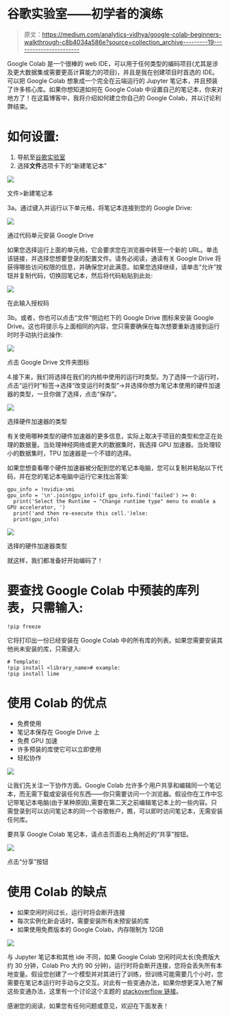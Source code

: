 # 谷歌实验室——初学者的演练

> 原文：<https://medium.com/analytics-vidhya/google-colab-beginners-walkthrough-c8b4034a586e?source=collection_archive---------19----------------------->

Google Colab 是一个很棒的 web IDE，可以用于任何类型的编码项目(尤其是涉及更大数据集或需要更高计算能力的项目)，并且是我在创建项目时首选的 IDE。可以把 Google Colab 想象成一个完全在云端运行的 Jupyter 笔记本，并且预装了许多核心库。如果你想知道如何在 Google Colab 中设置自己的笔记本，你来对地方了！在这篇博客中，我将介绍如何建立你自己的 Google Colab，并以讨论利弊结束。

# 如何设置:

1.  导航至[谷歌实验室](https://colab.research.google.com/notebooks/welcome.ipynb#recent=true)
2.  选择**文件**选项卡下的“新建笔记本”

![](img/c01917433cfd4297530c383cb9b2fc92.png)

文件>新建笔记本

3a。通过键入并运行以下单元格，将笔记本连接到您的 Google Drive:

![](img/ddfd75091ee0625721843fd1bae50173.png)

通过代码单元安装 Google Drive

如果您选择运行上面的单元格，它会要求您在浏览器中转至一个新的 URL。单击该链接，并选择您想要登录的配置文件。请务必阅读，通读有关 Google Drive 将获得哪些访问权限的信息，并确保您对此满意。如果您选择继续，请单击“允许”按钮并复制代码，切换回笔记本，然后将代码粘贴到此处:

![](img/30ac927b71673a5063ab0c5af2f67dcb.png)

在此输入授权码

3b。或者，你也可以点击“文件”侧边栏下的 Google Drive 图标来安装 Google Drive。这也将提示与上面相同的内容，您只需要确保在每次想要重新连接到运行时时手动执行此操作:

![](img/31b0e021251a7c8f5a8aff3afbb7f190.png)

点击 Google Drive 文件夹图标

4.接下来，我们将选择在我们的内核中使用的运行时类型。为了选择一个运行时，点击“运行时”标签->选择“改变运行时类型”->并选择你想为笔记本使用的硬件加速器的类型，一旦你做了选择，点击“保存”。

![](img/e5c0e6db39350d09dde328750580937a.png)

选择硬件加速器的类型

有关使用哪种类型的硬件加速器的更多信息，实际上取决于项目的类型和您正在处理的数据量。当处理神经网络或更大的数据集时，我选择 GPU 加速器。当处理较小的数据集时，TPU 加速器是一个不错的选择。

如果您想查看哪个硬件加速器被分配到您的笔记本电脑，您可以复制并粘贴以下代码，并在您的笔记本电脑中运行它来找出答案:

```
gpu_info = !nvidia-smi
gpu_info = '\n'.join(gpu_info)if gpu_info.find('failed') >= 0:
  print('Select the Runtime → "Change runtime type" menu to enable a         GPU accelerator, ')
  print('and then re-execute this cell.')else:
  print(gpu_info)
```

![](img/8d2e8689750a3c234b9101e2641d8777.png)

选择的硬件加速器类型

就这样，我们都准备好开始编码了！

# 要查找 Google Colab 中预装的库列表，只需输入:

```
!pip freeze
```

它将打印出一份已经安装在 Google Colab 中的所有库的列表。如果您需要安装其他尚未安装的库，只需键入:

```
# Template:
!pip install <library_name># example:
!pip install lime
```

# 使用 Colab 的优点

*   免费使用
*   笔记本保存在 Google Drive 上
*   免费 GPU 加速
*   许多预装的库使它可以立即使用
*   轻松协作

![](img/c988e3822f87369926b52e8b2a829490.png)

让我们先关注一下协作方面。Google Colab 允许多个用户共享和编辑同一个笔记本，而无需下载或安装任何东西——你只需要访问一个浏览器。假设你在工作中忘记带笔记本电脑(由于某种原因),需要在第二天之前编辑笔记本上的一些内容。只需登录到可以访问笔记本的同一个谷歌帐户，瞧，可以即时访问笔记本，无需安装任何库。

要共享 Google Colab 笔记本，请点击页面右上角附近的“共享”按钮。

![](img/41239b8f56339c27427e3471c15e3a34.png)

点击“分享”按钮

# 使用 Colab 的缺点

*   如果空闲时间过长，运行时将会断开连接
*   每次实例化新会话时，需要安装所有未预安装的库
*   如果使用免费版本的 Google Colab，内存限制为 12GB

![](img/4a3fcc0418049b43b56c89006c9ec1c8.png)

与 Jupyter 笔记本和其他 ide 不同，如果 Google Colab 空闲时间太长(免费版大约 30 分钟，Colab Pro 大约 90 分钟)，运行时将会断开连接，您将会丢失所有本地变量。假设您创建了一个模型并对其进行了训练，但训练可能需要几个小时，您需要在笔记本运行时手动与之交互。对此有一些变通办法，如果你想更深入地了解这些变通办法，这里有一个讨论这个主题的 [stackoverflow 链接](https://stackoverflow.com/questions/57113226/how-to-prevent-google-colab-from-disconnecting)。

感谢您的阅读，如果您有任何问题或意见，欢迎在下面发表！
